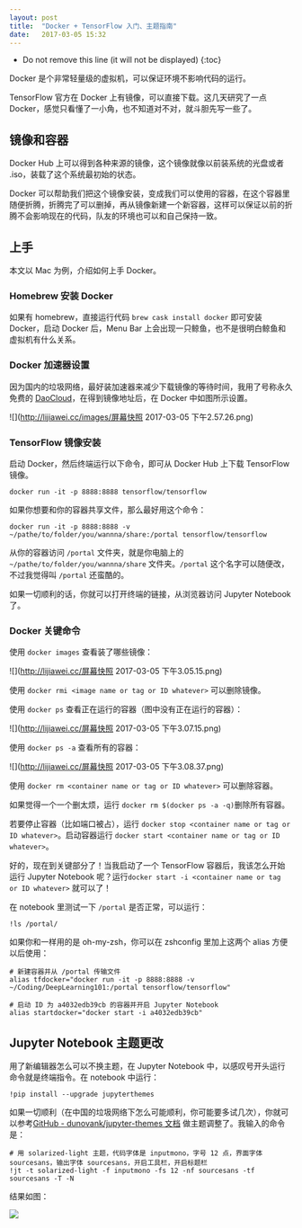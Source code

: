 ```yaml
---
layout: post
title:  "Docker + TensorFlow 入门、主题指南"
date:   2017-03-05 15:32
---
```


* Do not remove this line (it will not be displayed) 
{:toc}

Docker 是个非常轻量级的虚拟机，可以保证环境不影响代码的运行。

TensorFlow 官方在 Docker 上有镜像，可以直接下载。这几天研究了一点 Docker，感觉只看懂了一小角，也不知道对不对，就斗胆先写一些了。

## 镜像和容器
Docker Hub 上可以得到各种来源的镜像，这个镜像就像以前装系统的光盘或者 .iso，装载了这个系统最初始的状态。

Docker 可以帮助我们把这个镜像安装，变成我们可以使用的容器，在这个容器里随便折腾，折腾完了可以删掉，再从镜像新建一个新容器，这样可以保证以前的折腾不会影响现在的代码，队友的环境也可以和自己保持一致。

## 上手
本文以 Mac 为例，介绍如何上手 Docker。

### Homebrew 安装 Docker
如果有 homebrew，直接运行代码 `brew cask install docker` 即可安装 Docker，启动 Docker 后，Menu Bar 上会出现一只鲸鱼，也不是很明白鲸鱼和虚拟机有什么关系。

### Docker 加速器设置
因为国内的垃圾网络，最好装加速器来减少下载镜像的等待时间，我用了号称永久免费的 [DaoCloud](https://www.daocloud.io/)，在得到镜像地址后，在 Docker 中如图所示设置。

![](http://lijiawei.cc/images/屏幕快照 2017-03-05 下午2.57.26.png)

### TensorFlow 镜像安装
启动 Docker，然后终端运行以下命令，即可从 Docker Hub 上下载 TensorFlow 镜像。

```
docker run -it -p 8888:8888 tensorflow/tensorflow
```

如果你想要和你的容器共享文件，那么最好用这个命令：

```
docker run -it -p 8888:8888 -v ~/pathe/to/folder/you/wannna/share:/portal tensorflow/tensorflow
```

从你的容器访问 `/portal` 文件夹，就是你电脑上的 `~/pathe/to/folder/you/wannna/share` 文件夹。`/portal` 这个名字可以随便改，不过我觉得叫 `/portal` 还蛮酷的。

如果一切顺利的话，你就可以打开终端的链接，从浏览器访问 Jupyter Notebook 了。

### Docker 关键命令
使用 `docker images` 查看装了哪些镜像：

![](http://lijiawei.cc/屏幕快照 2017-03-05 下午3.05.15.png)

使用 `docker rmi <image name or tag or ID whatever>` 可以删除镜像。

使用 `docker ps` 查看正在运行的容器（图中没有正在运行的容器）：

![](http://lijiawei.cc/屏幕快照 2017-03-05 下午3.07.15.png)

使用 `docker ps -a` 查看所有的容器：

![](http://lijiawei.cc/屏幕快照 2017-03-05 下午3.08.37.png)

使用 `docker rm <container name or tag or ID whatever>` 可以删除容器。

如果觉得一个一个删太烦，运行 `docker rm $(docker ps -a -q)`删除所有容器。

若要停止容器（比如端口被占），运行 `docker stop <container name or tag or ID whatever>`。启动容器运行 `docker start <container name or tag or ID whatever>`。

好的，现在到关键部分了！当我启动了一个 TensorFlow 容器后，我该怎么开始运行 Jupyter Notebook 呢？运行`docker start -i <container name or tag or ID whatever>` 就可以了！

在 notebook 里测试一下 `/portal` 是否正常，可以运行：

```
!ls /portal/
```

如果你和一样用的是 oh-my-zsh，你可以在 zshconfig 里加上这两个 alias 方便以后使用：

```
# 新建容器并从 /portal 传输文件
alias tfdocker="docker run -it -p 8888:8888 -v ~/Coding/DeepLearning101:/portal tensorflow/tensorflow"

# 启动 ID 为 a4032edb39cb 的容器并开启 Jupyter Notebook
alias startdocker="docker start -i a4032edb39cb"
```

## Jupyter Notebook 主题更改
用了新编辑器怎么可以不换主题，在 Jupyter Notebook 中，以感叹号开头运行命令就是终端指令。在 notebook 中运行：

```
!pip install --upgrade jupyterthemes
```

如果一切顺利（在中国的垃圾网络下怎么可能顺利，你可能要多试几次），你就可以参考[GitHub - dunovank/jupyter-themes 文档](https://github.com/dunovank/jupyter-themes) 做主题调整了。我输入的命令是：

```
# 用 solarized-light 主题，代码字体是 inputmono，字号 12 点，界面字体 sourcesans，输出字体 sourcesans，开启工具栏，开启标题栏
!jt -t solarized-light -f inputmono -fs 12 -nf sourcesans -tf sourcesans -T -N
```

结果如图：

![](https://ww4.sinaimg.cn/large/006tKfTcgy1fdc04dobmyj30se0oyaec.jpg)